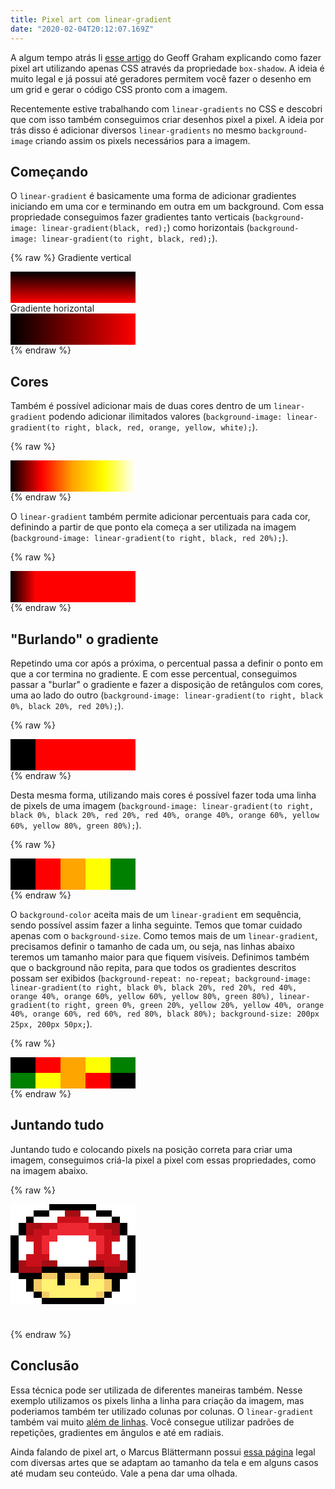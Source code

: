 ```yaml
---
title: Pixel art com linear-gradient
date: "2020-02-04T20:12:07.169Z"
---
```


A algum tempo atrás li [esse artigo](https://css-tricks.com/fun-times-css-pixel-art/) do Geoff Graham explicando como fazer pixel art utilizando apenas CSS através da propriedade `box-shadow`. A ideia é muito legal e já possui até geradores permitem você fazer o desenho em um grid e gerar o código CSS pronto com a imagem.

Recentemente estive trabalhando com `linear-gradients` no CSS e descobri que com isso também conseguimos criar desenhos pixel a pixel. A ideia por trás disso é adicionar diversos `linear-gradients` no mesmo `background-image` criando assim os pixels necessários para a imagem.

## Começando

O `linear-gradient` é basicamente uma forma de adicionar gradientes iniciando em uma cor e terminando em outra em um background. Com essa propriedade conseguimos fazer gradientes tanto verticais (`background-image: linear-gradient(black, red);`) como horizontais (`background-image: linear-gradient(to right, black, red);`).

{% raw %}
Gradiente vertical
<div style="width: 200px; height: 50px; background-image: linear-gradient(black, red);"></div>
Gradiente horizontal
<div style="width: 200px; height: 50px; background-image: linear-gradient(to right, black, red);"></div>
{% endraw %}

## Cores

Também é possível adicionar mais de duas cores dentro de um `linear-gradient` podendo adicionar ilimitados valores (`background-image: linear-gradient(to right, black, red, orange, yellow, white);`).

{% raw %}
<div style="width: 200px; height: 50px; background-image: linear-gradient(to right, black, red, orange, yellow, white);"></div>
{% endraw %}

O `linear-gradient` também permite adicionar percentuais para cada cor, definindo a partir de que ponto ela começa a ser utilizada na imagem (`background-image: linear-gradient(to right, black, red 20%);`).

{% raw %}
<div style="width: 200px; height: 50px; background-image: linear-gradient(to right, black, red 20%);"></div>
{% endraw %}

## "Burlando" o gradiente

Repetindo uma cor após a próxima, o percentual passa a definir o ponto em que a cor termina no gradiente. E com esse percentual, conseguimos passar a "burlar" o gradiente e fazer a disposição de retângulos com cores, uma ao lado do outro (`background-image: linear-gradient(to right, black 0%, black 20%, red 20%);`).

{% raw %}
<div style="width: 200px; height: 50px; background-image: linear-gradient(to right, black 0%, black 20%, red 20%);"></div>
{% endraw %}

Desta mesma forma, utilizando mais cores é possível fazer toda uma linha de pixels de uma imagem (`background-image: linear-gradient(to right, black 0%, black 20%, red 20%, red 40%, orange 40%, orange 60%, yellow 60%, yellow 80%, green 80%);`).

{% raw %}
<div style="width: 200px; height: 50px; background-image: linear-gradient(to right, black 0%, black 20%, red 20%, red 40%, orange 40%, orange 60%, yellow 60%, yellow 80%, green 80%);"></div>
{% endraw %}

O `background-color` aceita mais de um `linear-gradient` em sequência, sendo possível assim fazer a linha seguinte. Temos que tomar cuidado apenas com o `background-size`. Como temos mais de um `linear-gradient`, precisamos definir o tamanho de cada um, ou seja, nas linhas abaixo teremos um tamanho maior para que fiquem visíveis. Definimos também que o background não repita, para que todos os gradientes descritos possam ser exibidos (`background-repeat: no-repeat; background-image: linear-gradient(to right, black 0%, black 20%, red 20%, red 40%, orange 40%, orange 60%, yellow 60%, yellow 80%, green 80%), linear-gradient(to right, green 0%, green 20%, yellow 20%, yellow 40%, orange 40%, orange 60%, red 60%, red 80%, black 80%); background-size: 200px 25px, 200px 50px;`).

{% raw %}
<div style="width: 200px; height: 50px; background-repeat: no-repeat; background-image: linear-gradient(to right, black 0%, black 20%, red 20%, red 40%, orange 40%, orange 60%, yellow 60%, yellow 80%, green 80%), linear-gradient(to right, green 0%, green 20%, yellow 20%, yellow 40%, orange 40%, orange 60%, red 60%, red 80%, black 80%); background-size: 200px 25px, 200px 50px;"></div>
{% endraw %}

## Juntando tudo

Juntando tudo e colocando pixels na posição correta para criar uma imagem, conseguimos criá-la pixel a pixel com essas propriedades, como na imagem abaixo.

{% raw %}
<div style="width: 200px; height: 200px; background-repeat: no-repeat; background-image: linear-gradient(to right, white 0%, white 6.25%, white 6.25%, white 12.5%, white 12.5%, white 18.75%, white 18.75%, white 25%, white 25%, white 31.25%, rgb(0, 0, 0) 31.25%, rgb(0, 0, 0) 37.5%, rgb(0, 0, 0) 37.5%, rgb(0, 0, 0) 43.75%, rgb(0, 0, 0) 43.75%, rgb(0, 0, 0) 50%, rgb(0, 0, 0) 50%, rgb(0, 0, 0) 56.25%, rgb(0, 0, 0) 56.25%, rgb(0, 0, 0) 62.5%, rgb(0, 0, 0) 62.5%, rgb(0, 0, 0) 68.75%, white 68.75%, white 75%, white 75%, white 81.25%, white 81.25%, white 87.5%, white 87.5%, white 93.75%, white 93.75%, white 100%), linear-gradient(to right, white 0%, white 6.25%, white 6.25%, white 12.5%, white 12.5%, white 18.75%, rgb(0, 0, 0) 18.75%, rgb(0, 0, 0) 25%, rgb(0, 0, 0) 25%, rgb(0, 0, 0) 31.25%, rgb(255, 255, 255) 31.25%, rgb(255, 255, 255) 37.5%, rgb(255, 255, 255) 37.5%, rgb(255, 255, 255) 43.75%, rgb(164, 13, 20) 43.75%, rgb(164, 13, 20) 50%, rgb(164, 13, 20) 50%, rgb(164, 13, 20) 56.25%, rgb(255, 255, 255) 56.25%, rgb(255, 255, 255) 62.5%, rgb(255, 255, 255) 62.5%, rgb(255, 255, 255) 68.75%, rgb(0, 0, 0) 68.75%, rgb(0, 0, 0) 75%, rgb(0, 0, 0) 75%, rgb(0, 0, 0) 81.25%, white 81.25%, white 87.5%, white 87.5%, white 93.75%, white 93.75%, white 100%), linear-gradient(to right, white 0%, white 6.25%, white 6.25%, white 12.5%, rgb(0, 0, 0) 12.5%, rgb(0, 0, 0) 18.75%, rgb(255, 255, 255) 18.75%, rgb(255, 255, 255) 25%, rgb(255, 255, 255) 25%, rgb(255, 255, 255) 31.25%, rgb(255, 255, 255) 31.25%, rgb(255, 255, 255) 37.5%, rgb(201, 16, 26) 37.5%, rgb(201, 16, 26) 43.75%, rgb(201, 16, 26) 43.75%, rgb(201, 16, 26) 50%, rgb(201, 16, 26) 50%, rgb(201, 16, 26) 56.25%, rgb(201, 16, 26) 56.25%, rgb(201, 16, 26) 62.5%, rgb(255, 255, 255) 62.5%, rgb(255, 255, 255) 68.75%, rgb(255, 255, 255) 68.75%, rgb(255, 255, 255) 75%, rgb(255, 255, 255) 75%, rgb(255, 255, 255) 81.25%, rgb(0, 0, 0) 81.25%, rgb(0, 0, 0) 87.5%, white 87.5%, white 93.75%, white 93.75%, white 100%), linear-gradient(to right, white 0%, white 6.25%, rgb(0, 0, 0) 6.25%, rgb(0, 0, 0) 12.5%, rgb(164, 13, 20) 12.5%, rgb(164, 13, 20) 18.75%, rgb(164, 13, 20) 18.75%, rgb(164, 13, 20) 25%, rgb(201, 16, 26) 25%, rgb(201, 16, 26) 31.25%, rgb(201, 16, 26) 31.25%, rgb(201, 16, 26) 37.5%, rgb(238, 40, 50) 37.5%, rgb(238, 40, 50) 43.75%, rgb(238, 40, 50) 43.75%, rgb(238, 40, 50) 50%, rgb(238, 40, 50) 50%, rgb(238, 40, 50) 56.25%, rgb(238, 40, 50) 56.25%, rgb(238, 40, 50) 62.5%, rgb(201, 16, 26) 62.5%, rgb(201, 16, 26) 68.75%, rgb(201, 16, 26) 68.75%, rgb(201, 16, 26) 75%, rgb(164, 13, 20) 75%, rgb(164, 13, 20) 81.25%, rgb(164, 13, 20) 81.25%, rgb(164, 13, 20) 87.5%, rgb(0, 0, 0) 87.5%, rgb(0, 0, 0) 93.75%, white 93.75%, white 100%), linear-gradient(to right, white 0%, white 6.25%, rgb(0, 0, 0) 6.25%, rgb(0, 0, 0) 12.5%, rgb(164, 13, 20) 12.5%, rgb(164, 13, 20) 18.75%, rgb(201, 16, 26) 18.75%, rgb(201, 16, 26) 25%, rgb(201, 16, 26) 25%, rgb(201, 16, 26) 31.25%, rgb(238, 40, 50) 31.25%, rgb(238, 40, 50) 37.5%, rgb(238, 40, 50) 37.5%, rgb(238, 40, 50) 43.75%, rgb(238, 40, 50) 43.75%, rgb(238, 40, 50) 50%, rgb(238, 40, 50) 50%, rgb(238, 40, 50) 56.25%, rgb(238, 40, 50) 56.25%, rgb(238, 40, 50) 62.5%, rgb(238, 40, 50) 62.5%, rgb(238, 40, 50) 68.75%, rgb(201, 16, 26) 68.75%, rgb(201, 16, 26) 75%, rgb(201, 16, 26) 75%, rgb(201, 16, 26) 81.25%, rgb(164, 13, 20) 81.25%, rgb(164, 13, 20) 87.5%, rgb(0, 0, 0) 87.5%, rgb(0, 0, 0) 93.75%, white 93.75%, white 100%), linear-gradient(to right, rgb(0, 0, 0) 0%, rgb(0, 0, 0) 6.25%, rgb(255, 255, 255) 6.25%, rgb(255, 255, 255) 12.5%, rgb(201, 16, 26) 12.5%, rgb(201, 16, 26) 18.75%, rgb(201, 16, 26) 18.75%, rgb(201, 16, 26) 25%, rgb(238, 40, 50) 25%, rgb(238, 40, 50) 31.25%, rgb(238, 40, 50) 31.25%, rgb(238, 40, 50) 37.5%, rgb(255, 255, 255) 37.5%, rgb(255, 255, 255) 43.75%, rgb(255, 255, 255) 43.75%, rgb(255, 255, 255) 50%, rgb(255, 255, 255) 50%, rgb(255, 255, 255) 56.25%, rgb(255, 255, 255) 56.25%, rgb(255, 255, 255) 62.5%, rgb(238, 40, 50) 62.5%, rgb(238, 40, 50) 68.75%, rgb(238, 40, 50) 68.75%, rgb(238, 40, 50) 75%, rgb(201, 16, 26) 75%, rgb(201, 16, 26) 81.25%, rgb(201, 16, 26) 81.25%, rgb(201, 16, 26) 87.5%, rgb(255, 255, 255) 87.5%, rgb(255, 255, 255) 93.75%, rgb(0, 0, 0) 93.75%, rgb(0, 0, 0) 100%), linear-gradient(to right, rgb(0, 0, 0) 0%, rgb(0, 0, 0) 6.25%, rgb(255, 255, 255) 6.25%, rgb(255, 255, 255) 12.5%, rgb(255, 255, 255) 12.5%, rgb(255, 255, 255) 18.75%, rgb(201, 16, 26) 18.75%, rgb(201, 16, 26) 25%, rgb(238, 40, 50) 25%, rgb(238, 40, 50) 31.25%, rgb(255, 255, 255) 31.25%, rgb(255, 255, 255) 37.5%, rgb(255, 255, 255) 37.5%, rgb(255, 255, 255) 43.75%, rgb(255, 255, 255) 43.75%, rgb(255, 255, 255) 50%, rgb(255, 255, 255) 50%, rgb(255, 255, 255) 56.25%, rgb(255, 255, 255) 56.25%, rgb(255, 255, 255) 62.5%, rgb(255, 255, 255) 62.5%, rgb(255, 255, 255) 68.75%, rgb(238, 40, 50) 68.75%, rgb(238, 40, 50) 75%, rgb(201, 16, 26) 75%, rgb(201, 16, 26) 81.25%, rgb(255, 255, 255) 81.25%, rgb(255, 255, 255) 87.5%, rgb(255, 255, 255) 87.5%, rgb(255, 255, 255) 93.75%, rgb(0, 0, 0) 93.75%, rgb(0, 0, 0) 100%), linear-gradient(to right, rgb(0, 0, 0) 0%, rgb(0, 0, 0) 6.25%, rgb(255, 255, 255) 6.25%, rgb(255, 255, 255) 12.5%, rgb(255, 255, 255) 12.5%, rgb(255, 255, 255) 18.75%, rgb(201, 16, 26) 18.75%, rgb(201, 16, 26) 25%, rgb(238, 40, 50) 25%, rgb(238, 40, 50) 31.25%, rgb(255, 255, 255) 31.25%, rgb(255, 255, 255) 37.5%, rgb(255, 255, 255) 37.5%, rgb(255, 255, 255) 43.75%, rgb(255, 255, 255) 43.75%, rgb(255, 255, 255) 50%, rgb(255, 255, 255) 50%, rgb(255, 255, 255) 56.25%, rgb(255, 255, 255) 56.25%, rgb(255, 255, 255) 62.5%, rgb(255, 255, 255) 62.5%, rgb(255, 255, 255) 68.75%, rgb(238, 40, 50) 68.75%, rgb(238, 40, 50) 75%, rgb(201, 16, 26) 75%, rgb(201, 16, 26) 81.25%, rgb(255, 255, 255) 81.25%, rgb(255, 255, 255) 87.5%, rgb(255, 255, 255) 87.5%, rgb(255, 255, 255) 93.75%, rgb(0, 0, 0) 93.75%, rgb(0, 0, 0) 100%), linear-gradient(to right, rgb(0, 0, 0) 0%, rgb(0, 0, 0) 6.25%, rgb(255, 255, 255) 6.25%, rgb(255, 255, 255) 12.5%, rgb(201, 16, 26) 12.5%, rgb(201, 16, 26) 18.75%, rgb(201, 16, 26) 18.75%, rgb(201, 16, 26) 25%, rgb(201, 16, 26) 25%, rgb(201, 16, 26) 31.25%, rgb(255, 255, 255) 31.25%, rgb(255, 255, 255) 37.5%, rgb(255, 255, 255) 37.5%, rgb(255, 255, 255) 43.75%, rgb(255, 255, 255) 43.75%, rgb(255, 255, 255) 50%, rgb(255, 255, 255) 50%, rgb(255, 255, 255) 56.25%, rgb(255, 255, 255) 56.25%, rgb(255, 255, 255) 62.5%, rgb(255, 255, 255) 62.5%, rgb(255, 255, 255) 68.75%, rgb(201, 16, 26) 68.75%, rgb(201, 16, 26) 75%, rgb(201, 16, 26) 75%, rgb(201, 16, 26) 81.25%, rgb(201, 16, 26) 81.25%, rgb(201, 16, 26) 87.5%, rgb(255, 255, 255) 87.5%, rgb(255, 255, 255) 93.75%, rgb(0, 0, 0) 93.75%, rgb(0, 0, 0) 100%), linear-gradient(to right, rgb(0, 0, 0) 0%, rgb(0, 0, 0) 6.25%, rgb(164, 13, 20) 6.25%, rgb(164, 13, 20) 12.5%, rgb(201, 16, 26) 12.5%, rgb(201, 16, 26) 18.75%, rgb(201, 16, 26) 18.75%, rgb(201, 16, 26) 25%, rgb(164, 13, 20) 25%, rgb(164, 13, 20) 31.25%, rgb(164, 13, 20) 31.25%, rgb(164, 13, 20) 37.5%, rgb(255, 255, 255) 37.5%, rgb(255, 255, 255) 43.75%, rgb(255, 255, 255) 43.75%, rgb(255, 255, 255) 50%, rgb(255, 255, 255) 50%, rgb(255, 255, 255) 56.25%, rgb(255, 255, 255) 56.25%, rgb(255, 255, 255) 62.5%, rgb(164, 13, 20) 62.5%, rgb(164, 13, 20) 68.75%, rgb(164, 13, 20) 68.75%, rgb(164, 13, 20) 75%, rgb(201, 16, 26) 75%, rgb(201, 16, 26) 81.25%, rgb(201, 16, 26) 81.25%, rgb(201, 16, 26) 87.5%, rgb(164, 13, 20) 87.5%, rgb(164, 13, 20) 93.75%, rgb(0, 0, 0) 93.75%, rgb(0, 0, 0) 100%), linear-gradient(to right, rgb(0, 0, 0) 0%, rgb(0, 0, 0) 6.25%, rgb(164, 13, 20) 6.25%, rgb(164, 13, 20) 12.5%, rgb(164, 13, 20) 12.5%, rgb(164, 13, 20) 18.75%, rgb(164, 13, 20) 18.75%, rgb(164, 13, 20) 25%, rgb(0, 0, 0) 25%, rgb(0, 0, 0) 31.25%, rgb(0, 0, 0) 31.25%, rgb(0, 0, 0) 37.5%, rgb(0, 0, 0) 37.5%, rgb(0, 0, 0) 43.75%, rgb(0, 0, 0) 43.75%, rgb(0, 0, 0) 50%, rgb(0, 0, 0) 50%, rgb(0, 0, 0) 56.25%, rgb(0, 0, 0) 56.25%, rgb(0, 0, 0) 62.5%, rgb(0, 0, 0) 62.5%, rgb(0, 0, 0) 68.75%, rgb(0, 0, 0) 68.75%, rgb(0, 0, 0) 75%, rgb(164, 13, 20) 75%, rgb(164, 13, 20) 81.25%, rgb(164, 13, 20) 81.25%, rgb(164, 13, 20) 87.5%, rgb(164, 13, 20) 87.5%, rgb(164, 13, 20) 93.75%, rgb(0, 0, 0) 93.75%, rgb(0, 0, 0) 100%), linear-gradient(to right, white 0%, white 6.25%, rgb(0, 0, 0) 6.25%, rgb(0, 0, 0) 12.5%, rgb(0, 0, 0) 12.5%, rgb(0, 0, 0) 18.75%, rgb(0, 0, 0) 18.75%, rgb(0, 0, 0) 25%, rgb(244, 202, 104) 25%, rgb(244, 202, 104) 31.25%, rgb(244, 202, 104) 31.25%, rgb(244, 202, 104) 37.5%, rgb(0, 0, 0) 37.5%, rgb(0, 0, 0) 43.75%, rgb(244, 202, 104) 43.75%, rgb(244, 202, 104) 50%, rgb(244, 202, 104) 50%, rgb(244, 202, 104) 56.25%, rgb(0, 0, 0) 56.25%, rgb(0, 0, 0) 62.5%, rgb(244, 202, 104) 62.5%, rgb(244, 202, 104) 68.75%, rgb(244, 202, 104) 68.75%, rgb(244, 202, 104) 75%, rgb(0, 0, 0) 75%, rgb(0, 0, 0) 81.25%, rgb(0, 0, 0) 81.25%, rgb(0, 0, 0) 87.5%, rgb(0, 0, 0) 87.5%, rgb(0, 0, 0) 93.75%, white 93.75%, white 100%), linear-gradient(to right, white 0%, white 6.25%, white 6.25%, white 12.5%, rgb(0, 0, 0) 12.5%, rgb(0, 0, 0) 18.75%, rgb(244, 202, 104) 18.75%, rgb(244, 202, 104) 25%, rgb(255, 241, 113) 25%, rgb(255, 241, 113) 31.25%, rgb(255, 241, 113) 31.25%, rgb(255, 241, 113) 37.5%, rgb(0, 0, 0) 37.5%, rgb(0, 0, 0) 43.75%, rgb(255, 241, 113) 43.75%, rgb(255, 241, 113) 50%, rgb(255, 241, 113) 50%, rgb(255, 241, 113) 56.25%, rgb(0, 0, 0) 56.25%, rgb(0, 0, 0) 62.5%, rgb(255, 241, 113) 62.5%, rgb(255, 241, 113) 68.75%, rgb(255, 241, 113) 68.75%, rgb(255, 241, 113) 75%, rgb(244, 202, 104) 75%, rgb(244, 202, 104) 81.25%, rgb(0, 0, 0) 81.25%, rgb(0, 0, 0) 87.5%, white 87.5%, white 93.75%, white 93.75%, white 100%), linear-gradient(to right, white 0%, white 6.25%, white 6.25%, white 12.5%, rgb(0, 0, 0) 12.5%, rgb(0, 0, 0) 18.75%, rgb(244, 202, 104) 18.75%, rgb(244, 202, 104) 25%, rgb(255, 241, 113) 25%, rgb(255, 241, 113) 31.25%, rgb(255, 241, 113) 31.25%, rgb(255, 241, 113) 37.5%, rgb(255, 241, 113) 37.5%, rgb(255, 241, 113) 43.75%, rgb(255, 241, 113) 43.75%, rgb(255, 241, 113) 50%, rgb(255, 241, 113) 50%, rgb(255, 241, 113) 56.25%, rgb(255, 241, 113) 56.25%, rgb(255, 241, 113) 62.5%, rgb(255, 241, 113) 62.5%, rgb(255, 241, 113) 68.75%, rgb(255, 241, 113) 68.75%, rgb(255, 241, 113) 75%, rgb(244, 202, 104) 75%, rgb(244, 202, 104) 81.25%, rgb(0, 0, 0) 81.25%, rgb(0, 0, 0) 87.5%, white 87.5%, white 93.75%, white 93.75%, white 100%), linear-gradient(to right, white 0%, white 6.25%, white 6.25%, white 12.5%, white 12.5%, white 18.75%, rgb(0, 0, 0) 18.75%, rgb(0, 0, 0) 25%, rgb(244, 202, 104) 25%, rgb(244, 202, 104) 31.25%, rgb(255, 241, 113) 31.25%, rgb(255, 241, 113) 37.5%, rgb(255, 241, 113) 37.5%, rgb(255, 241, 113) 43.75%, rgb(255, 241, 113) 43.75%, rgb(255, 241, 113) 50%, rgb(255, 241, 113) 50%, rgb(255, 241, 113) 56.25%, rgb(255, 241, 113) 56.25%, rgb(255, 241, 113) 62.5%, rgb(255, 241, 113) 62.5%, rgb(255, 241, 113) 68.75%, rgb(244, 202, 104) 68.75%, rgb(244, 202, 104) 75%, rgb(0, 0, 0) 75%, rgb(0, 0, 0) 81.25%, white 81.25%, white 87.5%, white 87.5%, white 93.75%, white 93.75%, white 100%), linear-gradient(to right, white 0%, white 6.25%, white 6.25%, white 12.5%, white 12.5%, white 18.75%, white 18.75%, white 25%, rgb(0, 0, 0) 25%, rgb(0, 0, 0) 31.25%, rgb(0, 0, 0) 31.25%, rgb(0, 0, 0) 37.5%, rgb(0, 0, 0) 37.5%, rgb(0, 0, 0) 43.75%, rgb(0, 0, 0) 43.75%, rgb(0, 0, 0) 50%, rgb(0, 0, 0) 50%, rgb(0, 0, 0) 56.25%, rgb(0, 0, 0) 56.25%, rgb(0, 0, 0) 62.5%, rgb(0, 0, 0) 62.5%, rgb(0, 0, 0) 68.75%, rgb(0, 0, 0) 68.75%, rgb(0, 0, 0) 75%, white 75%, white 81.25%, white 81.25%, white 87.5%, white 87.5%, white 93.75%, white 93.75%, white 100%); background-size: 200px 10px, 200px 20px, 200px 30px, 200px 40px, 200px 50px, 200px 60px, 200px 70px, 200px 80px, 200px 90px, 200px 100px, 200px 110px, 200px 120px, 200px 130px, 200px 140px, 200px 150px, 200px 160px;"></div>
{% endraw %}

## Conclusão

Essa técnica pode ser utilizada de diferentes maneiras também. Nesse exemplo utilizamos os pixels linha a linha para criação da imagem, mas poderiamos também ter utilizado colunas por colunas. O `linear-gradient` também vai muito [além de linhas](https://www.w3schools.com/css/css3_gradients.asp). Você consegue utilizar padrões de repetições, gradientes em ângulos e até em radiais.

Ainda falando de pixel art, o Marcus Blättermann possui [essa página](https://essenmitsosse.de/pixel/) legal com diversas artes que se adaptam ao tamanho da tela e em alguns casos até mudam seu conteúdo. Vale a pena dar uma olhada.